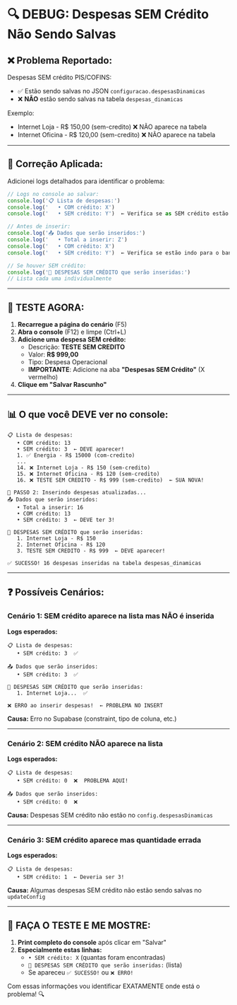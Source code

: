 # 🔍 DEBUG: Despesas SEM Crédito Não Sendo Salvas

## ❌ Problema Reportado:
Despesas SEM crédito PIS/COFINS:
- ✅ Estão sendo salvas no JSON `configuracao.despesasDinamicas`
- ❌ **NÃO** estão sendo salvas na tabela `despesas_dinamicas`

Exemplo:
- Internet Loja - R$ 150,00 (sem-credito) ❌ NÃO aparece na tabela
- Internet Oficina - R$ 120,00 (sem-credito) ❌ NÃO aparece na tabela

---

## 🔧 Correção Aplicada:

Adicionei logs detalhados para identificar o problema:

```typescript
// Logs no console ao salvar:
console.log('📋 Lista de despesas:')
console.log('   • COM crédito: X')
console.log('   • SEM crédito: Y')  ← Verifica se as SEM crédito estão no array

// Antes de inserir:
console.log('📤 Dados que serão inseridos:')
console.log('   • Total a inserir: Z')
console.log('   • COM crédito: X')
console.log('   • SEM crédito: Y')  ← Verifica se estão indo para o banco

// Se houver SEM crédito:
console.log('🔴 DESPESAS SEM CRÉDITO que serão inseridas:')
// Lista cada uma individualmente
```

---

## 🧪 TESTE AGORA:

1. **Recarregue a página do cenário** (F5)
2. **Abra o console** (F12) e limpe (Ctrl+L)
3. **Adicione uma despesa SEM crédito:**
   - Descrição: **TESTE SEM CREDITO**
   - Valor: **R$ 999,00**
   - Tipo: Despesa Operacional
   - **IMPORTANTE**: Adicione na aba **"Despesas SEM Crédito"** (X vermelho)
4. **Clique em "Salvar Rascunho"**

---

## 📊 O que você DEVE ver no console:

```
📋 Lista de despesas:
   • COM crédito: 13
   • SEM crédito: 3  ← DEVE aparecer!
   1. ✅ Energia - R$ 15000 (com-credito)
   ...
   14. ❌ Internet Loja - R$ 150 (sem-credito)
   15. ❌ Internet Oficina - R$ 120 (sem-credito)
   16. ❌ TESTE SEM CREDITO - R$ 999 (sem-credito)  ← SUA NOVA!

💾 PASSO 2: Inserindo despesas atualizadas...
📤 Dados que serão inseridos:
   • Total a inserir: 16
   • COM crédito: 13
   • SEM crédito: 3  ← DEVE ter 3!

🔴 DESPESAS SEM CRÉDITO que serão inseridas:
   1. Internet Loja - R$ 150
   2. Internet Oficina - R$ 120
   3. TESTE SEM CREDITO - R$ 999  ← DEVE aparecer!

✅ SUCESSO! 16 despesas inseridas na tabela despesas_dinamicas
```

---

## ❓ Possíveis Cenários:

### Cenário 1: SEM crédito aparece na lista mas NÃO é inserida
**Logs esperados:**
```
📋 Lista de despesas:
   • SEM crédito: 3  ✅

📤 Dados que serão inseridos:
   • SEM crédito: 3  ✅

🔴 DESPESAS SEM CRÉDITO que serão inseridas:
   1. Internet Loja...  ✅

❌ ERRO ao inserir despesas!  ← PROBLEMA NO INSERT
```

**Causa:** Erro no Supabase (constraint, tipo de coluna, etc.)

---

### Cenário 2: SEM crédito NÃO aparece na lista
**Logs esperados:**
```
📋 Lista de despesas:
   • SEM crédito: 0  ❌  PROBLEMA AQUI!

📤 Dados que serão inseridos:
   • SEM crédito: 0  ❌
```

**Causa:** Despesas SEM crédito não estão no `config.despesasDinamicas`

---

### Cenário 3: SEM crédito aparece mas quantidade errada
**Logs esperados:**
```
📋 Lista de despesas:
   • SEM crédito: 1  ← Deveria ser 3!
```

**Causa:** Algumas despesas SEM crédito não estão sendo salvas no `updateConfig`

---

## 🎯 FAÇA O TESTE E ME MOSTRE:

1. **Print completo do console** após clicar em "Salvar"
2. **Especialmente estas linhas:**
   - `• SEM crédito: X` (quantas foram encontradas)
   - `🔴 DESPESAS SEM CRÉDITO que serão inseridas:` (lista)
   - Se apareceu `✅ SUCESSO!` ou `❌ ERRO!`

Com essas informações vou identificar EXATAMENTE onde está o problema! 🔍
